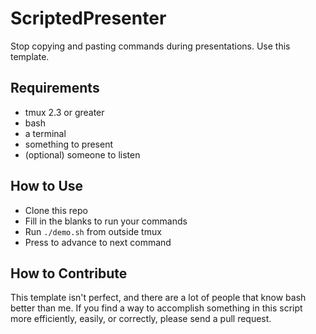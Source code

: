 # ScriptedPresenter

Stop copying and pasting commands during presentations. Use this template.

## Requirements

* tmux 2.3 or greater
* bash
* a terminal
* something to present
* (optional) someone to listen

## How to Use

* Clone this repo
* Fill in the blanks to run your commands
* Run `./demo.sh` from outside tmux
* Press <enter> to advance to next command

## How to Contribute

This template isn't perfect, and there are a lot of people that know bash better
than me. If you find a way to accomplish something in this script more
efficiently, easily, or correctly, please send a pull request.
